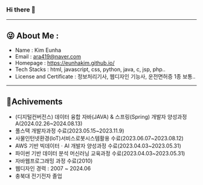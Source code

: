 ### Hi there 👋
---
## 😜 About Me : 
- Name : Kim Eunha
- Email : ara419@naver.com
- Homepage : https://eunhakim.github.io/
- Tech Stacks : html, javascript, css, python, java, c, jsp, php..
- License and Certificate : 정보처리기사, 웹디자인 기능사, 운전면허증 1종 보통..

---
## 🌱Achivements
- (디지털컨버전스) 데이터 융합 자바(JAVA) & 스프링(Spring) 개발자 양성과정 A(2024.02.26~2024.08.13)
- 풀스택 개발자과정 수료(2023.05.15~2023.11.9)
- 사물인턴넷환경(IoT)서비스로봇시스템활용 수료(2023.06.07~2023.08.12)
- AWS 기반 빅데이터ㆍAI 개발자 양성과정 수료(2023.04.03~2023.05.31)
- 파이썬 기반 데이터 분석 머신러닝 교육과정 수료(2023.04.03~2023.05.31)
- 자바웹프로그래밍 과정 수료(2010)
- 웹디자인 경력 : 2007 ~ 2024.06
- 충북대 전기전자 졸업


<!-- **eunhaKim/eunhaKim** is a ✨ _special_ ✨ repository because its `README.md` (this file) appears on your GitHub profile.

Here are some ideas to get you started:

- 🔭 I’m currently working on ...
- 🌱 I’m currently learning ...
- 👯 I’m looking to collaborate on ...
- 🤔 I’m looking for help with ...
- 💬 Ask me about ...
- 📫 How to reach me: ...
- 😄 Pronouns: ...
- ⚡ Fun fact: ... -->

